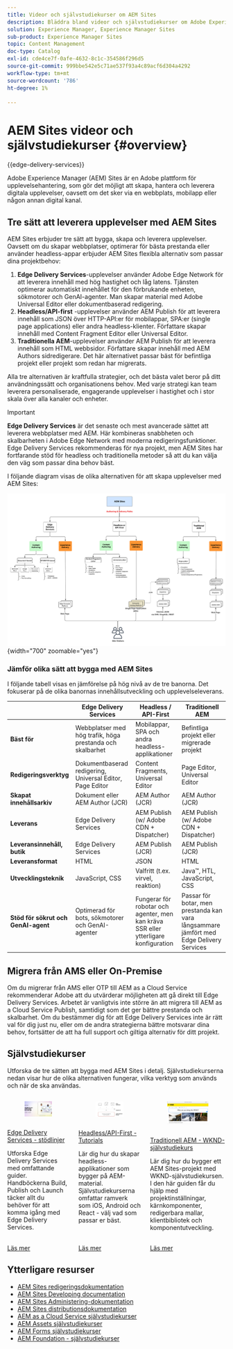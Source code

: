```yaml
---
title: Videor och självstudiekurser om AEM Sites
description: Bläddra bland videor och självstudiekurser om Adobe Experience Manager Sites funktioner. AEM Sites är en ledande plattform för upplevelsehantering.
solution: Experience Manager, Experience Manager Sites
sub-product: Experience Manager Sites
topic: Content Management
doc-type: Catalog
exl-id: cde4ce7f-0afe-4632-8c1c-354586f296d5
source-git-commit: 999bbe542e5c71ae537f93a4c89acf6d304a4292
workflow-type: tm+mt
source-wordcount: '786'
ht-degree: 1%

---
```


# AEM Sites videor och självstudiekurser {#overview}

{{edge-delivery-services}}

Adobe Experience Manager (AEM) Sites är en Adobe plattform för upplevelsehantering, som gör det möjligt att skapa, hantera och leverera digitala upplevelser, oavsett om det sker via en webbplats, mobilapp eller någon annan digital kanal.

## Tre sätt att leverera upplevelser med AEM Sites

AEM Sites erbjuder tre sätt att bygga, skapa och leverera upplevelser. Oavsett om du skapar webbplatser, optimerar för bästa prestanda eller använder headless-appar erbjuder AEM Sites flexibla alternativ som passar dina projektbehov:

1. **Edge Delivery Services**-upplevelser använder Adobe Edge Network för att leverera innehåll med hög hastighet och låg latens. Tjänsten optimerar automatiskt innehållet för den förbrukande enheten, sökmotorer och GenAI-agenter. Man skapar material med Adobe Universal Editor eller dokumentbaserad redigering.
1. **Headless/API-first** -upplevelser använder AEM Publish för att leverera innehåll som JSON över HTTP-API:er för mobilappar, SPA:er (single page applications) eller andra headless-klienter. Författare skapar innehåll med Content Fragment Editor eller Universal Editor.
1. **Traditionella AEM**-upplevelser använder AEM Publish för att leverera innehåll som HTML webbsidor. Författare skapar innehåll med AEM Authors sidredigerare. Det här alternativet passar bäst för befintliga projekt eller projekt som redan har migrerats.

Alla tre alternativen är kraftfulla strategier, och det bästa valet beror på ditt användningssätt och organisationens behov. Med varje strategi kan team leverera personaliserade, engagerande upplevelser i hastighet och i stor skala över alla kanaler och enheter.

>[!IMPORTANT]
>
> **Edge Delivery Services** är det senaste och mest avancerade sättet att leverera webbplatser med AEM. Här kombineras snabbheten och skalbarheten i Adobe Edge Network med moderna redigeringsfunktioner. Edge Delivery Services rekommenderas för nya projekt, men AEM Sites har fortfarande stöd för headless och traditionella metoder så att du kan välja den väg som passar dina behov bäst.

I följande diagram visas de olika alternativen för att skapa upplevelser med AEM Sites:

![AEM-Sites-Content-Authoring-and-Experience-Delivery-Paths.png](./assets/aem-sites-authoring-and-experience-delivery-paths.png){width="700" zoomable="yes"}

### Jämför olika sätt att bygga med AEM Sites

I följande tabell visas en jämförelse på hög nivå av de tre banorna. Det fokuserar på de olika banornas innehållsutveckling och upplevelseleverans.

|            | Edge Delivery Services | Headless / API-First | Traditionell AEM |
|---------------------|------------------------------|---------------------------------|---------------------------------------------|
| **Bäst för** | Webbplatser med hög trafik, höga prestanda och skalbarhet | Mobilappar, SPA och andra headless-applikationer | Befintliga projekt eller migrerade projekt |
| **Redigeringsverktyg** | Dokumentbaserad redigering, Universal Editor, Page Editor | Content Fragments, Universal Editor | Page Editor, Universal Editor |
| **Skapat innehållsarkiv** | Dokument eller AEM Author (JCR) | AEM Author (JCR) | AEM Author (JCR) |
| **Leverans** | Edge Delivery Services | AEM Publish (w/ Adobe CDN + Dispatcher) | AEM Publish (w/ Adobe CDN + Dispatcher) |
| **Leveransinnehåll, butik** | Edge Delivery Services | AEM Publish (JCR) | AEM Publish (JCR) |
| **Leveransformat** | HTML | JSON | HTML |
| **Utvecklingsteknik** | JavaScript, CSS | Valfritt (t.ex. virvel, reaktion) | Java™, HTL, JavaScript, CSS |
| **Stöd för sökrut och GenAI-agent** | Optimerad för bots, sökmotorer och GenAI-agenter | Fungerar för robotar och agenter, men kan kräva SSR eller ytterligare konfiguration | Passar för botar, men prestanda kan vara långsammare jämfört med Edge Delivery Services |

## Migrera från AMS eller On-Premise

Om du migrerar från AMS eller OTP till AEM as a Cloud Service rekommenderar Adobe att du utvärderar möjligheten att gå direkt till Edge Delivery Services. Arbetet är vanligtvis inte större än att migrera till AEM as a Cloud Service Publish, samtidigt som det ger bättre prestanda och skalbarhet. Om du bestämmer dig för att Edge Delivery Services inte är rätt val för dig just nu, eller om de andra strategierna bättre motsvarar dina behov, fortsätter de att ha full support och giltiga alternativ för ditt projekt.

## Självstudiekurser

Utforska de tre sätten att bygga med AEM Sites i detalj. Självstudiekurserna nedan visar hur de olika alternativen fungerar, vilka verktyg som används och när de ska användas.

<!-- CARDS

* https://www.aem.live/docs/
  {title = Edge Delivery Services - Guides}
  {description = Explore Edge Delivery Services with comprehensive guides. The Build, Publish, and Launch guides cover everything you need to get started with Edge Delivery Services.}
  {image = ./assets/edge-delivery-services.png}
  {target = _blank}
* https://experienceleague.adobe.com/sv/docs/experience-manager-learn/getting-started-with-aem-headless/overview
  {title = Headless/API-First - Tutorials}
  {description = Learn how to build headless applications powered by AEM content. Tutorials cover frameworks like iOS, Android, and React—choose what fits your stack.}
  {image = ./assets/headless.png}
  {target = _self}
* https://experienceleague.adobe.com/sv/docs/experience-manager-learn/getting-started-wknd-tutorial-develop/overview
  {title = Traditional AEM - WKND Tutorial}
  {description = Learn how to build a sample AEM Sites project using the WKND tutorial. This guide walks you through project setup, Core Components, Editable Templates, client-side libraries, and component development.}
  {image = ./assets/aem-wknd-spa-editor-tutorial.png}
  {target = _self}
-->
<!-- START CARDS HTML - DO NOT MODIFY BY HAND -->
<div class="columns">
    <div class="column is-half-tablet is-half-desktop is-one-third-widescreen" aria-label="Edge Delivery Services - Guides">
        <div class="card" style="height: 100%; display: flex; flex-direction: column; height: 100%;">
            <div class="card-image">
                <figure class="image x-is-16by9">
                    <a href="https://www.aem.live/docs/" title="Edge Delivery Services - stödlinjer" target="_blank" rel="referrer">
                        <img class="is-bordered-r-small" src="./assets/edge-delivery-services.png" alt="Edge Delivery Services - stödlinjer"
                             style="width: 100%; aspect-ratio: 16 / 9; object-fit: cover; overflow: hidden; display: block; margin: auto;">
                    </a>
                </figure>
            </div>
            <div class="card-content is-padded-small" style="display: flex; flex-direction: column; flex-grow: 1; justify-content: space-between;">
                <div class="top-card-content">
                    <p class="headline is-size-6 has-text-weight-bold">
                        <a href="https://www.aem.live/docs/" target="_blank" rel="referrer" title="Edge Delivery Services - stödlinjer">Edge Delivery Services - stödlinjer</a>
                    </p>
                    <p class="is-size-6">Utforska Edge Delivery Services med omfattande guider. Handböckerna Build, Publish och Launch täcker allt du behöver för att komma igång med Edge Delivery Services.</p>
                </div>
                <a href="https://www.aem.live/docs/" target="_blank" rel="referrer" class="spectrum-Button spectrum-Button--outline spectrum-Button--primary spectrum-Button--sizeM" style="align-self: flex-start; margin-top: 1rem;">
                    <span class="spectrum-Button-label has-no-wrap has-text-weight-bold">Läs mer</span>
                </a>
            </div>
        </div>
    </div>
    <div class="column is-half-tablet is-half-desktop is-one-third-widescreen" aria-label="Headless/API-First - Tutorials">
        <div class="card" style="height: 100%; display: flex; flex-direction: column; height: 100%;">
            <div class="card-image">
                <figure class="image x-is-16by9">
                    <a href="https://experienceleague.adobe.com/sv/docs/experience-manager-learn/getting-started-with-aem-headless/overview" title="Headless/API-First - Tutorials" target="_self" rel="referrer">
                        <img class="is-bordered-r-small" src="./assets/headless.png" alt="Headless/API-First - Tutorials"
                             style="width: 100%; aspect-ratio: 16 / 9; object-fit: cover; overflow: hidden; display: block; margin: auto;">
                    </a>
                </figure>
            </div>
            <div class="card-content is-padded-small" style="display: flex; flex-direction: column; flex-grow: 1; justify-content: space-between;">
                <div class="top-card-content">
                    <p class="headline is-size-6 has-text-weight-bold">
                        <a href="https://experienceleague.adobe.com/sv/docs/experience-manager-learn/getting-started-with-aem-headless/overview" target="_self" rel="referrer" title="Headless/API-First - Tutorials">Headless/API-First - Tutorials</a>
                    </p>
                    <p class="is-size-6">Lär dig hur du skapar headless-applikationer som bygger på AEM-material. Självstudiekurserna omfattar ramverk som iOS, Android och React - välj vad som passar er bäst.</p>
                </div>
                <a href="https://experienceleague.adobe.com/sv/docs/experience-manager-learn/getting-started-with-aem-headless/overview" target="_self" rel="referrer" class="spectrum-Button spectrum-Button--outline spectrum-Button--primary spectrum-Button--sizeM" style="align-self: flex-start; margin-top: 1rem;">
                    <span class="spectrum-Button-label has-no-wrap has-text-weight-bold">Läs mer</span>
                </a>
            </div>
        </div>
    </div>
    <div class="column is-half-tablet is-half-desktop is-one-third-widescreen" aria-label="Traditional AEM - WKND Tutorial">
        <div class="card" style="height: 100%; display: flex; flex-direction: column; height: 100%;">
            <div class="card-image">
                <figure class="image x-is-16by9">
                    <a href="https://experienceleague.adobe.com/sv/docs/experience-manager-learn/getting-started-wknd-tutorial-develop/overview" title="Traditionell AEM - WKND självstudiekurs" target="_self" rel="referrer">
                        <img class="is-bordered-r-small" src="./assets/aem-wknd-spa-editor-tutorial.png" alt="Traditionell AEM - WKND självstudiekurs"
                             style="width: 100%; aspect-ratio: 16 / 9; object-fit: cover; overflow: hidden; display: block; margin: auto;">
                    </a>
                </figure>
            </div>
            <div class="card-content is-padded-small" style="display: flex; flex-direction: column; flex-grow: 1; justify-content: space-between;">
                <div class="top-card-content">
                    <p class="headline is-size-6 has-text-weight-bold">
                        <a href="https://experienceleague.adobe.com/sv/docs/experience-manager-learn/getting-started-wknd-tutorial-develop/overview" target="_self" rel="referrer" title="Traditionell AEM - WKND självstudiekurs">Traditionell AEM - WKND-självstudiekurs</a>
                    </p>
                    <p class="is-size-6">Lär dig hur du bygger ett AEM Sites-projekt med WKND-självstudiekursen. I den här guiden får du hjälp med projektinställningar, kärnkomponenter, redigerbara mallar, klientbibliotek och komponentutveckling.</p>
                </div>
                <a href="https://experienceleague.adobe.com/sv/docs/experience-manager-learn/getting-started-wknd-tutorial-develop/overview" target="_self" rel="referrer" class="spectrum-Button spectrum-Button--outline spectrum-Button--primary spectrum-Button--sizeM" style="align-self: flex-start; margin-top: 1rem;">
                    <span class="spectrum-Button-label has-no-wrap has-text-weight-bold">Läs mer</span>
                </a>
            </div>
        </div>
    </div>
</div>
<!-- END CARDS HTML - DO NOT MODIFY BY HAND -->


## Ytterligare resurser

* [AEM Sites redigeringsdokumentation](https://experienceleague.adobe.com/sv/docs/experience-manager-65/content/sites/authoring/essentials/first-steps)
* [AEM Sites Developing documentation](https://experienceleague.adobe.com/sv/docs/experience-manager-65/content/implementing/developing/introduction/getting-started)
* [AEM Sites Administering-dokumentation](https://experienceleague.adobe.com/sv/docs/experience-manager-65/content/sites/administering/home)
* [AEM Sites distributionsdokumentation](https://experienceleague.adobe.com/sv/docs/experience-manager-65/content/implementing/deploying/introduction/platform)
* [AEM as a Cloud Service självstudiekurser](/help/cloud-service/overview.md)
* [AEM Assets självstudiekurser](/help/assets/overview.md)
* [AEM Forms självstudiekurser](/help/forms/overview.md)
* [AEM Foundation - självstudiekurser](/help/foundation/overview.md)
